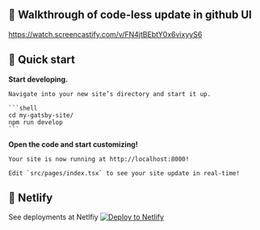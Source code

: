 ## 🚀 Walkthrough of code-less update in github UI 
https://watch.screencastify.com/v/FN4jtBEbtY0x6vixyyS6

## 🚀 Quick start

 **Start developing.**

    Navigate into your new site’s directory and start it up.

    ```shell
    cd my-gatsby-site/
    npm run develop
    ```

 **Open the code and start customizing!**

    Your site is now running at http://localhost:8000!

    Edit `src/pages/index.tsx` to see your site update in real-time!

## 🚀 Netlify

See deployments at Netlfiy
[<img src="https://www.netlify.com/img/deploy/button.svg" alt="Deploy to Netlify" />](https://app.netlify.com/start/deploy?repository=https://github.com/gatsbyjs/gatsby-starter-minimal-ts)
